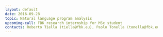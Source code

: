 ```yaml
---
layout: default
date: 2016-09-28
topic: Natural language program analysis
upcoming-call: FBK research internship for MSc student
contacts: Roberto Tiella (tiella@fbk.eu), Paolo Tonella (tonella@fbk.eu)
---
```

